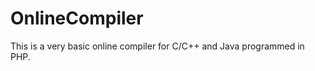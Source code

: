 OnlineCompiler
==============

This is a very basic online compiler for C/C++ and Java programmed in PHP.
